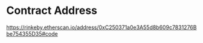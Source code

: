 # Contract Address

https://rinkeby.etherscan.io/address/0xC250371a0e3A55d8b609c7831276Bbe754355D35#code
